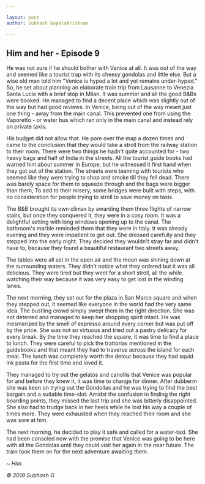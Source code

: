 ```yaml
---

layout: post
author: Subhash Gopalakrishnan

---
```


## Him and her - Episode 9

He was not sure if he should bother with Venice at all. It was out of the way and  seemed like a tourist trap with its cheesy gondolas and little else. But a wise old man told him "Venice is hyped a lot and yet remains under-hyped." So, he set about planning an elaborate train trip from Lausanne to Venezia Santa Lucia with a brief stop in Milan. It was summer and all the good B&Bs were booked. He managed to find a decent place which was slightly out of the way but had good reviews. In Venice, being out of the way meant just one thing - away from the main canal. This prevented one from using the Vaporetto - or water bus which ran only in the main canal and instead rely on private taxis.

His budget did not allow that. He pore over the map a dozen times and came to the conclusion that they would take a stroll from the railway station to their room. There were two things he hadn't quite accounted for - two heavy bags and half of India in the streets. All the tourist guide books had warned him about summer in Europe, but he witnessed it first hand when they got out of the station. The streets were teeming with tourists who seemed like they were trying to shop and smoke till they fell dead. There was barely space for them to squeeze through and the bags were bigger than them, To add to their misery, some bridges were built with steps, with no consideration for people trying to stroll to save money on taxis.

The B&B brought its own climax by awarding them three flights of narrow stairs, but once they conquered it, they were in a cosy room. It was a delightful setting with long windows opening up to the canal. The bathroom's marble reminded them that they were in Italy. It was already evening and they were impatient to get out. She dressed carefully and they stepped into the early night. They decided they wouldn't stray far and didn't have to, because they found a beautiful restaurant two streets away.

The tables were all set in the open air and the moon was shining down at the surrounding waters. They didn't notice what they ordered but it was all delicious. They were tired but they went for a short stroll, all the while watching their way because it was very easy to get lost in the winding lanes.

The next morning, they set out for the plaza in San Marco square and when they stepped out, it seemed like everyone in the world had the very same idea. The bustling crowd simply swept them in the right direction. She was not deterred and managed to keep her shopping spirit intact. He was mesmerized by the smell of espresso around every corner but was put off by the price. She was not so virtuous and tried out a pastry delicacy for every break. By the time they reached the square, it was time to find a place to lunch. They were careful to pick the trattorias mentioned in the guidebooks and that meant they had to traverse across the island for each meal. The lunch was completely worth the detour because they had squid ink pasta for the first time and loved it. 

They managed to try out the gelatos and canollis that Venice was popular for and before they knew it, it was time to change for dinner. After dubberm she was keen on trying out the Gondollas and he was trying to find the best bargain and a suitable time-slot. Amidst the confusion in finding the right boarding points, they missed the last trip and she was bitterly disappointed. She also had to trudge back in her heels while he lost his way a couple of times more. They were exhausted when they reached their room and she was sore at him.

The next morning, he decided to play it safe and called for a water-taxi. She had been consoled now with the promise that Venice was going to be here with all the Gondolas until they could visit her again in the near future. The train took them on for the next adventure awaiting them. 

_~ Him_

_© 2019 Subhash G_